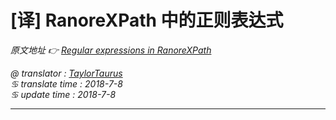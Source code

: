 # [译] RanoreXPath 中的正则表达式

*原文地址 👉 [Regular expressions in RanoreXPath][0]*

*@ translator : [TaylorTaurus](https://github.com/taylortaurus)*    
*♋ translate time : 2018-7-8*    
*♋ update time : 2018-7-8*  

---

[0]: https://www.ranorex.com/help/latest/ranorex-studio-expert/regular-expressions-ranorexpath/


